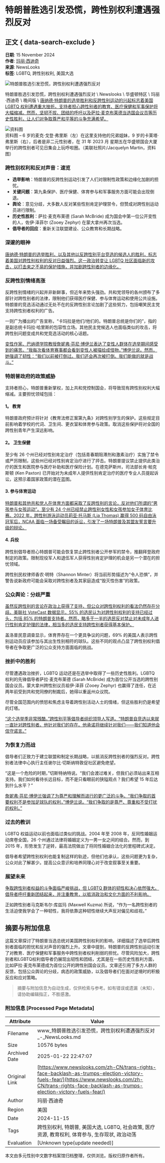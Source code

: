 # 特朗普胜选引发恐慌，跨性别权利遭遇强烈反对

## 正文 { data-search-exclude }


**日期**: 15 November 2024  
**作者**: [玛丽·西迪奇](https://www.newslooks.com/zh-CN/author/mary-sidiqi/)  
**来源**: NewsLooks  
**标签**: LGBTQ, 跨性别权利, 美国大选  

![特朗普胜选引发恐慌，跨性别权利遭遇强烈反对](https://www.newslooks.com/wp-content/uploads/2024/11/AP24319627729905.jpg)

特朗普胜选引发恐慌，跨性别权利遭遇强烈反对 \\ Newslooks \\ 华盛顿特区 \\ 玛丽·西迪奇 \\ 晚间版 \\ [唐纳德·特朗普的选举胜利和反跨性别运动的兴起标志着美国 LGBTQ 权利遭遇重大挫折。支持者担心跨性别者的教育、医疗保健和军事保护将大幅缩减。然而，坚韧不拔、团结的呼吁以及萨拉·麦克布莱德当选国会议员等历史性胜利，让人们对争取尊严和平等的斗争充满希望。](https://www.google.com/url?sa=t&source=web&rct=j&opi=89978449&url=https://www.thewellnews.com/lgbtq/transgender-rights-advocates-say-the-election-of-trump-and-his-allies-marks-a-major-setback/&ved=2ahUKEwi9xbzFwN-JAxUyLFkFHc_cJQMQvOMEKAB6BAgMEAE&usg=AOvVaw1wlpctEGRyoGqkz5-_VVz6)

![资料图](https://www.newslooks.com/wp-content/uploads/2024/11/AP24319633594637.jpg)  
资料图 – 6 岁的麦克·戈登·弗里斯（左）在这里支持他的兄弟姐妹，9 岁的卡莱塔·弗里斯（右），后者是非二元性别者，在 31 年 2023 月 星期五在华盛顿国会大厦举行的跨性别者可见日集会上玩呼啦圈。（美联社照片/Jacquelyn Martin，资料图）

### **跨性别权利和反对声音：速览**

- **选举影响**：特朗普的反跨性别运动引发了人们对限制性政策和边缘化加剧的担忧。
- **关键问题**：第九条保护、医疗保健、体育参与和军事服务方面可能会出现倒退。
- **舆论**：意见分歧，大多数人反对某些性别肯定护理禁令，但赞成对跨性别运动员进行限制。
- **历史性胜利**：萨拉·麦克布莱德 (Sarah McBride) 成为国会中第一位公开变性的人，佐伊·泽菲尔 (Zooey Zephyr) 在蒙大拿州再次当选。
- **倡导者的回应**：重新关注联盟建设、公众教育和长期战略。

### **深邃的眼神**

[唐纳德·特朗普的选举胜利，以及其他以反跨性别平台竞选的候选人的胜利，标志着美国对跨性别权利的反对日益强烈。这一政治转变让 LGBTQ 社区面临新的攻击，以打击来之不易的保护措施，并加剧跨性别者的边缘化。](https://www.google.com/url?sa=t&source=web&rct=j&opi=89978449&url=https://www.usnews.com/news/us/articles/2024-11-15/transgender-rights-advocates-say-the-election-of-trump-and-his-allies-marks-a-major-setback&ved=2ahUKEwi9xbzFwN-JAxUyLFkFHc_cJQMQFnoECB4QAQ&usg=AOvVaw1tXLNzla7HeySj84Aoq6uB)

### **反跨性别情绪高涨**

反跨性别情绪的兴起并非新鲜事，但近年来势头强劲。共和党领导的各州颁布了多部针对跨性别者的法律，限制他们获得医疗保健、参与体育运动和使用公共设施。特朗普的竞选活动通过无处不在的反跨性别言论加剧了这些努力，包括嘲笑民主党支持跨性别者权利的广告。

一则广为播出的广告宣称，“卡玛拉是他们/他们的。特朗普总统是你们的”，指的是副总统卡玛拉·哈里斯的包容性立场。其他民主党候选人也面临类似的攻击，将跨性别问题变成共和党竞选活动的核心话题。

[变性作家、巴纳德学院教授詹妮弗·芬尼·博伊兰表达了变性人群体在选举期间感受到的痛苦。“我每次看体育赛事都会看到变性人被描绘成怪物，”博伊兰说。然而，她强调了韧性：“我们以前被打倒过。我们还会再次被打倒。我们能做的就是战斗。”](https://www.google.com/url?sa=t&source=web&rct=j&opi=89978449&url=https://www.msnbc.com/top-stories/latest/lgbtq-crisis-hotlines-trump-anti-trans-election-rcna179464&ved=2ahUKEwi9xbzFwN-JAxUyLFkFHc_cJQMQvOMEKAB6BAgQEAE&usg=AOvVaw07gTUDGs8NNUpnurl_v9Xk)

### **特朗普政府的政策威胁**

支持者担心，特朗普重新掌权，加上共和党控制国会，将导致现有跨性别权利大幅缩减。主要担忧领域包括：

#### **1。 教育**

特朗普政府预计将针对《教育法修正案第九条》对跨性别学生的保护。这些规定目前影响着学校的代词、卫生间、更衣室和体育参与政策。取消这些保护将对全国的跨性别青年产生深远影响。

#### **2。 卫生保健**

至少有 26 个州已经对性别肯定治疗（包括青春期阻滞剂和激素治疗）实施了禁令或严厉限制，这些州已经对性别肯定治疗进行了抨击。特朗普提议禁止提供此类治疗的医生和医院参与医疗补助和医疗保险计划。在德克萨斯州，司法部长肯·帕克斯顿 (Ken Paxton) 已开始对为未成年人提供性别肯定治疗的医疗专业人员提起诉讼，这预示着国家政策的潜在蓝图。

#### **3\. 参与体育运动**

[特朗普和其他共和党人在体育方面都采取了反跨性别的言论，反对他们所谓的“男孩参与女孩运动”。至少有 24 个州已经禁止跨性别女性和女孩参加女子体育比赛。2022 年，跨性别游泳运动员莉亚·托马斯 (Lia Thomas) 赢得 500 码自由泳冠军后，NCAA 面临一场备受瞩目的诉讼，引发了一场特朗普及其盟友誓言要升级的辩论。](https://www.google.com/url?sa=t&source=web&rct=j&opi=89978449&url=https://www.cbs42.com/news/national/ap-transgender-rights-advocates-say-the-election-of-trump-and-his-allies-marks-a-major-setback/&ved=2ahUKEwiH5-PlwN-JAxV4EFkFHW5gN-kQFnoECAsQAQ&usg=AOvVaw058fuZHpeyNjz9eLcij86g)

#### **4\. 兵役**

跨性别倡导者担心特朗普可能会恢复禁止跨性别者公开参军的禁令，推翻拜登政府制定的政策。限制现役军人和退伍军人获得性别肯定护理的机会是另一个潜在的担忧领域。

跨性别民权律师香农·明特（Shannon Minter）将当前形势描述为“令人恐惧”，并警告说新政府可能会采取对跨性别者及其家庭造成“毁灭性伤害”的政策。

### **公众舆论：分歧严重**

[虽然反跨性别的言论在政治上获得了支持，但公众对跨性别权利的看法仍然存在分歧。美联社 VoteCast 数据显示，55% 的选民认为对跨性别权利的支持已经过头，包括 85% 的特朗普支持者。然而，略多于一半的选民反对禁止对未成年人进行性别肯定护理的法律，相当多的选民支持跨性别者获得基本保护。](https://www.google.com/url?sa=t&source=web&rct=j&opi=89978449&url=https://www.washingtonpost.com/politics/2022/11/08/transgender-republican-evangelical-bathrooms/&ved=2ahUKEwjJs6rvwN-JAxXTD1kFHXn4HGsQFnoECBsQAQ&usg=AOvVaw2KYwzqyEQpw8pza4FdjQMj)

盖洛普民意调查显示，体育界存在一个更具争议的问题，69% 的美国人表示跨性别运动员应该参加与其出生性别相符的球队。这些不同的观点凸显了跨性别权利倡导者在争取更广泛的公众支持方面面临的挑战。

### **挫折中的胜利**

尽管遭遇政治挫折，LGBTQ 运动还是在选举中取得了一些历史性胜利。LGBTQ 权利的先锋倡导者萨拉·麦克布莱德 (Sarah McBride) 成为首位公开当选的跨性别国会议员。蒙大拿州跨性别议员祖伊·泽菲 (Zooey Zephyr) 也赢得了连任，在近两年前受到共和党同僚的制裁后，她得以重返州众议院。

尽管全国范围内的愤怒和焦虑主导着跨性别活动人士的情绪，但这些胜利仍是希望的灯塔。

[“这个选举季非常残酷，”跨性别平等倡导者组织领导人写道。“特朗普自竞选以来就一直针对跨性别者。他针对我们的存在。他承诺将继续针对我们——我们知道他会信守诺言。”](https://www.google.com/url?sa=t&source=web&rct=j&opi=89978449&url=https://fox59.com/news/national-world/ap-us-news/ap-transgender-rights-advocates-say-the-election-of-trump-and-his-allies-marks-a-major-setback/&ved=2ahUKEwjg_p79wN-JAxUxMVkFHQUmCCMQFnoECB0QAQ&usg=AOvVaw1TkYhUlMKxpTPanBt92983)

### **为恢复力而战**

倡导者们正致力于建立联盟和制定长期战略，以抵消反跨性别者的强烈反对。跨性别者法律中心执行主任谢尔比·切斯纳特敦促社区避免绝望。

“这是一个危险的时期，”切斯特纳特说。“我们会渡过难关，但我们必须站出来互相支持。我们如何看待长远目标，而不是只看眼前的狭隘观点？我们希望 15 年后达到什么水平？”

[詹妮弗·芬尼·博伊兰强调了为尊严和理解而进行的更广泛的斗争。“我们争取的首要权利不是参加足球队的权利，”博伊兰说。“我们争取的是尊严、尊重和不受打扰的权利。”](https://www.google.com/url?sa=t&source=web&rct=j&opi=89978449&url=https://www.yahoo.com/news/trump-wins-campaign-rife-anti-220324094.html&ved=2ahUKEwiDzc7NwN-JAxWdEVkFHaBrG1kQFnoECBsQAQ&usg=AOvVaw2n9EhbQtE6BAAIAk8W8b4K)

### **过去的教训**

LGBTQ 权益运动以前也面临过类似的挑战。2004 年至 2008 年，反同性婚姻运动席卷全国，26 个州通过法律将婚姻定义为一男一女之间的结合。然而，到 2015 年，形势发生了逆转，最高法院做出了将同性婚姻合法化的里程碑式决定。

倡导者希望跨性别权利也能复制这样的轨迹，但他们也承认，这些问题更为复杂，公众对此了解甚少。提高公众意识和培养同理心对于改变叙事至关重要。

### **展望未来**

[争取跨性别者权益的斗争面临严峻挑战，但 LGBTQ 群体的韧性和决心依然强大。倡导者呼吁重新团结起来，并注重教育，以抵消政治和文化方面的不利影响。](https://www.google.com/url?sa=t&source=web&rct=j&opi=89978449&url=https://www.wabe.org/transgender-rights-advocates-say-the-election-of-trump-and-his-allies-marks-a-major-setback/&ved=2ahUKEwi8pfaVwd-JAxU0MlkFHTfvOdsQFnoECBgQAQ&usg=AOvVaw3OORdaHAMVAIffFeFfPruJ)

正如跨性别者马克斯韦尔·库兹玛 (Maxwell Kuzma) 所说，“作为一名跨性别者的生活迫使我学会了一种韧性，我将依靠这种韧性继续大声反对偏见和歧视。”
<!-- tcd_original_link https://www.newslooks.com/zh-CN/trans-rights-face-backlash-as-trumps-election-victory-fuels-fear/ -->


## 摘要与附加信息

<!-- tcd_abstract -->
这篇文章探讨了特朗普当选总统对美国跨性别权利的影响，详细描述了选举后跨性别者面临的担忧和反对声音的强烈上升。文章中提到，特朗普的反跨性别运动引发了对教育、医疗保健和军事服务中跨性别者权利削弱的担忧。尽管风险加大，跨性别者和LGBTQ权利倡导者仍展现出韧性和团结，尤其是在一些历史性胜利方面，比如萨拉·麦克布莱德成为首位公开的跨性别国会议员。文章还引用了多方人群的反馈，包括公众舆论的分歧，病态的政策威胁，以及倡导者们在面对逆境时的积极反应和应对策略。
<!-- tcd_abstract_end -->

> 摘要与附加信息为自动生成，仅供检索与参考。如有错误或遗漏（未知），请协助编辑指正，不胜感激。

### 附加信息 [Processed Page Metadata]

| Attribute       | Value                                  |
|-----------------|----------------------------------------|
| Filename        | www_特朗普胜选引发恐慌，跨性别权利遭遇强烈反对_-_NewsLooks.md                             |
| Size            | 10576 bytes                           |
| Archived Date   | 2025-01-22 22:47:07                             |
| Original Link   | [https://www.newslooks.com/zh-CN/trans-rights-face-backlash-as-trumps-election-victory-fuels-fear/](https://www.newslooks.com/zh-CN/trans-rights-face-backlash-as-trumps-election-victory-fuels-fear/)                       |
| Author          | 玛丽·西迪奇                               |
| Region          | 美国                               |
| Date            | 2024-11-15                                 |
| Tags            | 跨性别权利, 特朗普, 美国大选, LGBTQ, 社会政策, 医疗资源, 教育权利, 体育参与, 生存现状, 政治动荡                                 |
| Evaluation            | [Unknown type(update needed)]                                 |
<!-- tcd_table_end -->

本文由多元性别中文数字档案馆归档整理，仅供浏览。版权归原作者所有。
